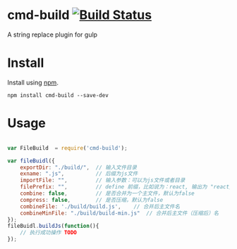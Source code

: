 # cmd-build  [![Build Status](https://travis-ci.org/blue68/cmd-build.svg?branch=master)](https://travis-ci.org/blue68/cmd-build)

A string replace plugin for gulp

# Install

Install using [npm](https://npmjs.org/package/cmd-build).

```
npm install cmd-build --save-dev

```

# Usage

```js

var FileBuild  = require('cmd-build');

var fileBuidl({
    exportDir: "./build/",  // 输入文件目录
    exname: ".js",          // 后缀为js文件
    importFile: "",         // 输入参数：可以为js文件或者目录 
    filePrefix: "",         // define 前缀，比如说为：react, 输出为 "react/xx"
    combine: false,         // 是否合并为一个主文件，默认为false
    compress: false,        // 是否压缩，默认为false
    combineFile: './build/build.js',    // 合并后主文件名
    combineMinFile: "./build/build-min.js"  // 合并后主文件（压缩后）名
});
fileBuidl.buildJs(function(){
    // 执行成功操作 TODO
});


```
